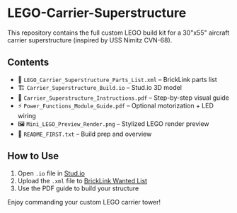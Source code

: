 # LEGO-Carrier-Superstructure


This repository contains the full custom LEGO build kit for a 30"x55" aircraft carrier superstructure (inspired by USS Nimitz CVN-68).

## Contents

- 🧱 `LEGO_Carrier_Superstructure_Parts_List.xml` – BrickLink parts list
- 🏗 `Carrier_Superstructure_Build.io` – Stud.io 3D model
- 📘 `Carrier_Superstructure_Instructions.pdf` – Step-by-step visual guide
- ⚡ `Power_Functions_Module_Guide.pdf` – Optional motorization + LED wiring
- 🖼 `Mini_LEGO_Preview_Render.png` – Stylized LEGO render preview
- 📄 `README_FIRST.txt` – Build prep and overview

## How to Use

1. Open `.io` file in [Stud.io](https://www.bricklink.com/v3/studio/download.page)
2. Upload the `.xml` file to [BrickLink Wanted List](https://www.bricklink.com/v2/wanted/upload.page)
3. Use the PDF guide to build your structure

Enjoy commanding your custom LEGO carrier tower!
